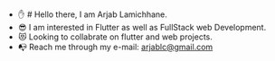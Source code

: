 - ✋ # Hello there, I am Arjab Lamichhane. 
- 😎 I am interested in Flutter as well as FullStack web Development.
- 😻 Looking to collabrate on flutter and web projects.
- 📭 Reach me through my e-mail: arjablc@gmail.com 
